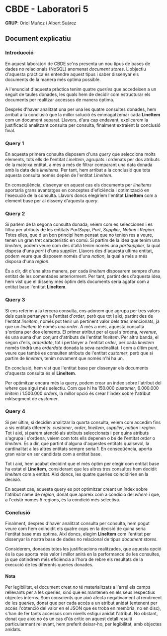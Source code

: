 # CBDE - Laboratori 5
**GRUP**: Oriol Muñoz i Albert Suàrez
## Document explicatiu

### Introducció

En aquest laboratori de CBDE se'ns presenta un nou tipus de bases de dades no relacionals (NoSQL) anomenat *document stores*.
L'objectiu d'aquesta pràctica és entendre aquest tipus i saber dissenyar els documents de la manera més optima possible.

A l'enunciat d'aquesta pràctica tenim quatre *queries* que accedeixen a un seguit de taules donades, les quals hem de decidir com estructurar els documents per realitzar accessos de manera òptima.

Després d'haver analitzat una per una les quatre consultes donades, hem arribat a la conclusió que la millor solució és emmagatzemar cada **LineItem** com un document separat.
Llavors, d'ara cap endavant, explicarem la justificació analitzant consulta per consulta, finalment extraient la conclusió final.



### Query 1

En aquesta primera consulta disposem d'una *query* que selecciona molts elements, tots ells de l'entitat *LineItem*, agrupats i ordenats per dos atributs de la mateixa entitat, a més a més de filtrar comparant una data donada amb la data dels *lineitems*.
Per tant, hem arribat a la conclusió que tota aquesta consulta només depèn de l'entitat *LineItem*.

En conseqüència, dissenyar en aquest cas els documents per *lineitems* aportaria grans avantatges en conceptes d'eficiència i optimització en l'execució de la consulta. Llavors doncs elegiríem l'entitat **LineItem** com a element base per al disseny d'aquesta *query*.

### Query 2

Si parlem de la segona consulta donada, veiem com es seleccionen i es filtra per atributs de les entitats *PartSupp*, *Part*, *Supplier*, *Nation* i *Region*.
Totes elles, que d'un bon principi hem pensat que no tenien res a veure, tenen un gran tret característic en comú.
Si partim de la idea que tenim una *lineitem*, podem veure com des d'allà tenim només una *partsupplier*, la qual disposa d'una *part* i d'una *supplier*. Llavors des d'aquesta ultima entitat, podem veure que disposem només d'una *nation*, la qual a més a més disposa d'una *region*.

És a dir, dit d'una altra manera, per cada *lineitem* disposarem sempre d'una entitat de les comentades anteriorment. Per tant, partint des d'aquesta idea, hem vist que el disseny més òptim dels documents seria agafar com a entitat base l'entitat **LineItem**.

### Query 3

Si ens referim a la tercera consulta, ens adonem que agrupa per tres valors dels quals pertanyen a l'entitat d'*order*, però que tot i així, partint des de l'entitat *lineitem*, només pot tenir un pertinent valor dels tres mencionats, ja que un *lineitem* té només una *order*.
A més a més, aquesta consulta s'ordena per dos elements. El primer atribut per al qual s'ordena, *revenue*, és una suma d'un conjunt d'atributs de l'entitat *lineitem*. Per altra banda, el segon d'ells, *orderdate*, tot i pertànyer a l'entitat *order*, per cada *lineitem* només tindrà una *orderdate* donada la seva cardinalitat.
I com a últim punt, veure que també es consulten atributs de l'entitat *customer*, però que si partim de *lineitem*, tenim novament que només n'hi ha un.

En conclusió, hem vist que l'entitat base per dissenyar els documents d'aquesta consulta és el **LineItem**.

Per optimitzar encara més la query, podem crear un índex sobre l'atribut del *where* que sigui més selectiu.
 Com que hi ha 150.000 *customer*, 6.000.000 *linitem* i 1.500.000 *orders*, la millor opció és crear l'índex sobre l'atribut mktsegment de *customer*.


### Query 4

Si per últim, si decidim analitzar la quarta consulta, veiem com accedim fins a sis entitats diferents: *customer*, *order*, *lineitem*, *supplier*, *nation* i *region*. Tot i així, si parem atenció als atributs seleccionats i per quins atributs s'agrupa i s'ordena, veiem com tots ells depenen o bé de l'entitat *order* o *lineitem*.
És a dir, que partint d'alguna d'aquestes entitats qualsevol, la cardinalitat a les altres entitats sempre seria 1. En conseqüència, aporta gran valor en ser candidata com a entitat base.

Tot i així, hem acabat decidint que el més òptim per elegir com entitat base ha estat el **LineItem**, considerant que les altres tres consultes hem decidit *lineitem* com a entitat. Així doncs, les quatre queries coincidirien en la decisió.

En aquest cas, aquesta query es pot optimitzar creant un índex sobre l'atribut name de *region*, donat que apareix com a condició del *where* i que, a l'existir només 5 regions, és la condició més selectiva. 

### Conclusió

Finalment, després d'haver analitzat consulta per consulta, hem pogut veure com hem coincidit els quatre cops en la decisió de quina seria l'entitat base mes optima. Així doncs, elegim **LineItem** com l'entitat per dissenyar la nostra base de dades no relacional de tipus *document stores*.

Considerem, donades totes les justificacions realitzades, que aquesta opció és la que aporta més valor i millor anirà en la performance de les consultes, ja que obtindrem més eficiència a l'hora de rebre els resultats de la execució de les diferents queries donades.

#### Nota
Per legibilitat, el document creat _no_ té materialitzats a l'arrel els camps rellevants per a les queries, sinó que es mantenen en els seus respectius objectes interns.
Som conscients que això afecta negativament al rendiment de les *queries*, donat que per cada accés a un atribut anidat (entenent per accés l'obtenció del valor en el JSON que es troba en memòria, no en disc), s'han de fer tants accessos com nivells estigui anidat l'atribut.
No obstant, donat que això no és un cas d'ús crític on aquest detall resulti particularment rellevant, hem preferit deixar-ho, per legibilitat, amb objectes anidats.